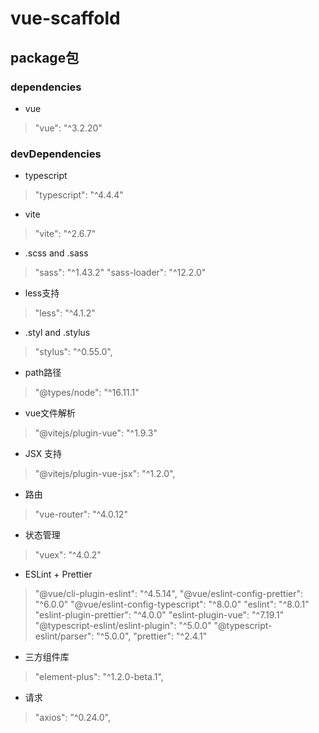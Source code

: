 <!--
 * @Author: your name
 * @Date: 2021-10-15 14:16:17
 * @LastEditTime: 2021-11-01 19:16:16
 * @LastEditors: Please set LastEditors
 * @Description: In User Settings Edit
 * @FilePath: /vue-scaffold/README.md
-->
# vue-scaffold


## package包

### dependencies

* vue

> "vue": "^3.2.20"

### devDependencies

* typescript

> "typescript": "^4.4.4"

* vite

> "vite": "^2.6.7"

* .scss and .sass

> "sass": "^1.43.2"
> "sass-loader": "^12.2.0"

* less支持

> "less": "^4.1.2"

* .styl and .stylus

> "stylus": "^0.55.0",

* path路径

> "@types/node": "^16.11.1"

* vue文件解析

> "@vitejs/plugin-vue": "^1.9.3"

* JSX 支持

> "@vitejs/plugin-vue-jsx": "^1.2.0",

* 路由

>  "vue-router": "^4.0.12"

* 状态管理

> "vuex": "^4.0.2"

* ESLint + Prettier

> "@vue/cli-plugin-eslint": "^4.5.14",
> "@vue/eslint-config-prettier": "^6.0.0"
> "@vue/eslint-config-typescript": "^8.0.0"
> "eslint": "^8.0.1"
> "eslint-plugin-prettier": "^4.0.0"
> "eslint-plugin-vue": "^7.19.1"
> "@typescript-eslint/eslint-plugin": "^5.0.0"
> "@typescript-eslint/parser": "^5.0.0",
> "prettier": "^2.4.1"

* 三方组件库

> "element-plus": "^1.2.0-beta.1",

* 请求

> "axios": "^0.24.0",